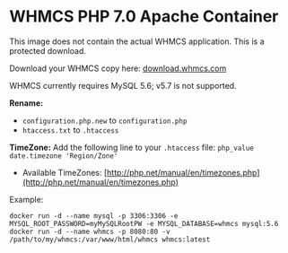 # WHMCS PHP 7.0 Apache Container

This image does not contain the actual WHMCS application. This is a protected download.

Download your WHMCS copy here: [download.whmcs.com](https://download.whmcs.com/)

WHMCS currently requires MySQL 5.6; v5.7 is not supported.

**Rename:**
  - `configuration.php.new` to `configuration.php`
  - `htaccess.txt` to `.htaccess`

**TimeZone:**
Add the following line to your `.htaccess` file: `php_value date.timezone 'Region/Zone'`
  - Available TimeZones: [http://php.net/manual/en/timezones.php](http://php.net/manual/en/timezones.php)

Example:

```
docker run -d --name mysql -p 3306:3306 -e MYSQL_ROOT_PASSWORD=myMySQLRootPW -e MYSQL_DATABASE=whmcs mysql:5.6
docker run -d --name whmcs -p 8080:80 -v /path/to/my/whmcs:/var/www/html/whmcs whmcs:latest
```